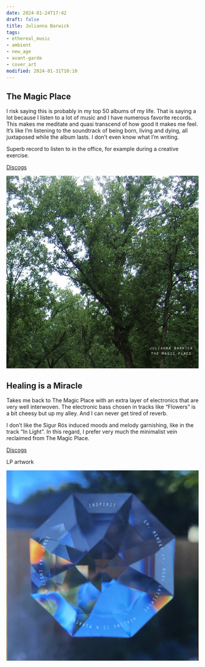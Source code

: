```yaml
---
date: 2024-01-24T17:42
draft: false
title: Julianna Barwick
tags:
- ethereal_music
- ambient
- new_age
- avant-garde
- cover_art
modified: 2024-01-31T10:10
---
```

## The Magic Place

I risk saying this is probably in my top 50 albums of my life. That is saying a lot because I listen to a lot of music and I have numerous favorite records. This makes me meditate and quasi transcend of how good it makes me feel. It’s like I’m listening to the soundtrack of being born, living and dying, all juxtaposed while the album lasts. I don’t even know what I’m writing.

Superb record to listen to in the office, for example during a creative exercise.

[Discogs](https://www.discogs.com/master/311970-Julianna-Barwick-The-Magic-Place)

![Photo of tree cups, slightly blurred from camera motion, and on the bottom right corner, in small, geometric, minimal font size the names of the artist and album.](../attachment/vsc-paste/julianna-barwick-240124174437.png)

## Healing is a Miracle

Takes me back to The Magic Place with an extra layer of electronics that are very well interwoven. The electronic bass chosen in tracks like “Flowers” is a bit cheesy but up my alley. And I can never get tired of reverb.

I don’t like the Sigur Rós induced moods and melody garnishing, like in the track “In Light”. In this regard, I prefer very much the minimalist vein reclaimed from The Magic Place.

[Discogs](https://www.discogs.com/master/1769776-Julianna-Barwick-Healing-Is-A-Miracle)

LP artwork

![Photo of a diamond that is very close to the camera. The composition is symmetrical and background is blurred. On top of the diamond is the side A track listing. The color scheme is in the blue tones with some accents of orange, probably from the sunset.](../attachment/vsc-paste/julianna-barwick-240131100755.png)